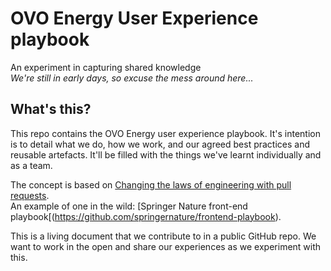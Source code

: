 # OVO Energy User Experience playbook
An experiment in capturing shared knowledge  
_We're still in early days, so excuse the mess around here..._


## What's this?
This repo contains the OVO Energy user experience playbook. It's intention is to detail what we do, how we work, and our agreed best practices and reusable artefacts. It'll be filled with the things we've learnt individually and as a team.

The concept is based on [Changing the laws of engineering with pull requests](https://www.youtube.com/watch?v=YIpNpptGX6Q).  
An example of one in the wild: [Springer Nature front-end playbook[(https://github.com/springernature/frontend-playbook).

This is a living document that we contribute to in a public GitHub repo. 
We want to work in the open and share our experiences as we experiment with this.
